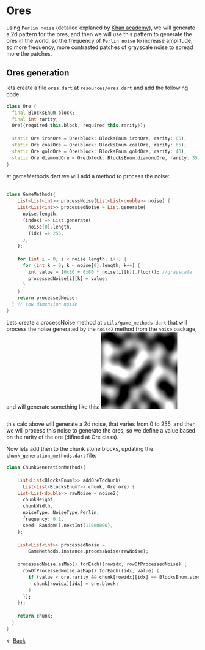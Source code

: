 # Ores
using `Perlin noise` (detailed explaned by [Khan academy]('https://pt.khanacademy.org/computing/computer-programming/programming-natural-simulations/programming-noise/a/perlin-noise')), we will generate a 2d pattern for the ores, and then we will use this pattern to generate the ores in the world. so the frequency of `Perlin noise` to increase amplitude, so more frequency, more contrasted patches of grayscale noise to spread more the patches.

## Ores generation
lets create a file `ores.dart` at `resources/ores.dart` and add the following code:
```dart
class Ore {
  final BlocksEnum block;
  final int rarity;
  Ore({required this.block, required this.rarity});

  static Ore ironOre = Ore(block: BlocksEnum.ironOre, rarity: 65);
  static Ore coalOre = Ore(block: BlocksEnum.coalOre, rarity: 65);
  static Ore goldOre = Ore(block: BlocksEnum.goldOre, rarity: 40);
  static Ore diamondOre = Ore(block: BlocksEnum.diamondOre, rarity: 35);
}
```

at gameMethods.dart we will add a method to process the noise:
```dart

class GameMethods{
	List<List<int>> processNoise(List<List<double>> noise) {
    List<List<int>> processedNoise = List.generate(
      noise.length,
      (index) => List.generate(
        noise[0].length,
        (idx) => 255,
      ),
    );

    for (int i = 0; i < noise.length; i++) {
      for (int k = 0; k < noise[0].length; k++) {
        int value = (0x80 + 0x80 * noise[i][k]).floor(); //grayscale
        processedNoise[i][k] = value;
      }
    }
    return processedNoise;
  } // tow dimension noise
}
```

Lets create a processNoise method at `utils/game_methods.dart` that will process the noise generated by the `noise2` method from the `noise` package, and will generate something like this:
![image](minecraft_2d/perlin_greyscale.png)  

```dart

```
this calc above will generate a 2d noise, that varies from 0 to 255, and then we will process this noise to generate the ores, so we define a value based on the rarity of the ore (difined at Ore class).

Now lets add then to the chunk stone blocks, updating the `chunk_generation_methods.dart` file:
```dart
class ChunkGenerationMethods{
	...
	List<List<BlocksEnum?>> addOreTochunk(
      List<List<BlocksEnum?>> chunk, Ore ore) {
    List<List<double>> rawNoise = noise2(
      chunkHeight,
      chunkWidth,
      noiseType: NoiseType.Perlin,
      frequency: 0.1,
      seed: Random().nextInt(11000000),
    );

    List<List<int>> processedNoise =
        GameMethods.instance.processNoise(rawNoise);

    processedNoise.asMap().forEach((rowidx, rowOfProcessedNoise) {
      rowOfProcessedNoise.asMap().forEach((idx, value) {
        if (value < ore.rarity && chunk[rowidx][idx] == BlocksEnum.stone) {
          chunk[rowidx][idx] = ore.block;
        }
      });
    });

    return chunk;
  }
}
```



$\leftarrow$ [Back](README.md)